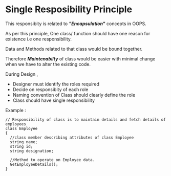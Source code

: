 # Single Resposibility Principle
>
  This responsibity is related to <strong><em>"Encapsulation"</em></strong> concepts in OOPS.
  >
  As per this principle, One class/ function should have one reason for existence i.e one responsibility.
  >
  Data and Methods related to that class would be bound together.
  >
  Therefore  <strong><em>Maintenabilty</em></strong> of class would be easier with minimal change when we have to alter the existing code.
  
>
  During Design ,
  <ul>
    <li>Designer must identify the roles required</li>
    <li>Decide on responsibity of each role</li>
    <li>Naming convention of Class should clearly define the role</li>
    <li>Class should have single responsibility </li>
  </ul>
  
  Example : 
  
    // Responsibility of class is to maintain details and fetch details of employees
    class Employee
    {
      //class member describing attributes of class Employee
      string name;
      string id;
      string designation;
    
      //Method to operate on Employee data.
      GetEmployeeDetails();
    }
  

